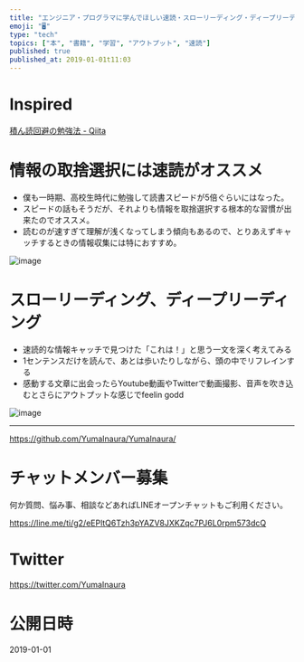```yaml
---
title: "エンジニア・プログラマに学んでほしい速読・スローリーディング・ディープリーディング"
emoji: "🖥"
type: "tech"
topics: ["本", "書籍", "学習", "アウトプット", "速読"]
published: true
published_at: 2019-01-01t11:03
---
```


# Inspired

[積ん読回避の勉強法 - Qiita](https://qiita.com/guitar_char/items/216d7b91dc649c278094#comment-82ac9a9f700d5cc964c0)

# 情報の取捨選択には速読がオススメ

- 僕も一時期、高校生時代に勉強して読書スピードが5倍ぐらいにはなった。
- スピードの話もそうだが、それよりも情報を取捨選択する根本的な習慣が出来たのでオススメ。
- 読むのが速すぎて理解が浅くなってしまう傾向もあるので、とりあえずキャッチするときの情報収集には特におすすめ。

![image](https://user-images.githubusercontent.com/13635059/50569739-fce85300-0db0-11e9-8524-de792f0c68f8.png)

# スローリーディング、ディープリーディング

- 速読的な情報キャッチで見つけた「これは！」と思う一文を深く考えてみる
- 1センテンスだけを読んで、あとは歩いたりしながら、頭の中でリフレインする
- 感動する文章に出会ったらYoutube動画やTwitterで動画撮影、音声を吹き込むとさらにアウトプットな感じでfeelin godd

![image](https://user-images.githubusercontent.com/13635059/50569855-b4329900-0db4-11e9-8579-8bad6da16262.png)



---

https://github.com/YumaInaura/YumaInaura/








<!-- Update From Qiita API -->

# チャットメンバー募集


何か質問、悩み事、相談などあればLINEオープンチャットもご利用ください。

https://line.me/ti/g2/eEPltQ6Tzh3pYAZV8JXKZqc7PJ6L0rpm573dcQ





# Twitter


https://twitter.com/YumaInaura


<!-- Update From Qiita API -->



# 公開日時

2019-01-01
